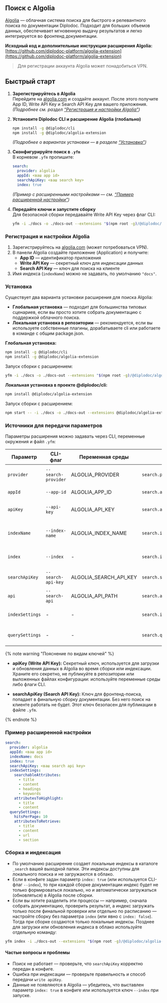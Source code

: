 ## Поиск с Algolia

[Algolia](https://www.algolia.com/) — облачная система поиска для быстрого и релевантного поиска по документации Diplodoc. Подходит для больших объемов данных, обеспечивает мгновенную выдачу результатов и легко интегрируется во фронтенд документации.

**Исходный код и дополнительные инструкции расширения Algolia:**
[https://github.com/diplodoc-platform/algolia-extension](https://github.com/diplodoc-platform/algolia-extension)

> Для регистрации аккаунта Algolia может понадобиться VPN.

## Быстрый старт

1. **Зарегистрируйтесь в Algolia**  
   Перейдите на [algolia.com](https://www.algolia.com/) и создайте аккаунт. После этого получите App ID, Write API Key и Search API Key для вашего приложения.  
   _(Подробнее см. раздел [“Регистрация и настройки Algolia”](#registraciya-i-nastrojki-algolia))_

2. **Установите Diplodoc CLI и расширение Algolia (глобально)**  
   ```bash
   npm install -g @diplodoc/cli
   npm install -g @diplodoc/algolia-extension
   ```
   _(Подробнее о вариантах установки — в разделе [“Установка”](#ustanovka))_

3. **Сконфигурируйте поиск в `.yfm`**  
   В корневом `.yfm` пропишите:
   ```yaml
   search:
     provider: algolia
     appId: <ваш app id>
     searchApiKey: <ваш search key>
     index: true
   ```
   _(Пример с расширенными настройками — см. [“Пример расширенной настройки”](#primer-rasshirennoj-nastrojki))_

4. **Передайте ключи и запустите сборку**  
   Для безопасной сборки передавайте Write API Key через флаг CLI:
   ```bash
   yfm -i ./docs -o ./docs-out --extensions "$(npm root -g)/@diplodoc/algolia-extension" --api-key "your-write-key"
   ```

### Регистрация и настройки Algolia

1. Зарегистрируйтесь на [algolia.com](https://www.algolia.com/) (может потребоваться VPN).
2. В панели Algolia создайте приложение (Application) и получите:
   - **App ID** ― идентификатор приложения
   - **Write API Key** ― секретный ключ для индексации данных
   - **Search API Key** ― ключ для поиска на клиенте
3. Имя индекса (`indexName`) можно не задавать, по умолчанию `"docs"`.

### Установка

Существует два варианта установки расширения для поиска Algolia:

- **Глобальная установка** — подходит для большинства типовых сценариев, если вы просто хотите собрать документацию с поддержкой облачного поиска.
- **Локальная установка в репозитории** — рекомендуется, если вы используете собственные плагины, дорабатываете cli или работаете в команде с общим package.json.

**Глобальная установка:**
```bash
npm install -g @diplodoc/cli
npm install -g @diplodoc/algolia-extension
```
Запуск сборки с расширением:
```bash
yfm -i ./docs -o ./docs-out --extensions "$(npm root -g)/@diplodoc/algolia-extension" --api-key "your-write-key"
```

**Локальная установка в проекте @diplodoc/cli:**
```bash
npm install @diplodoc/algolia-extension
```
Запуск сборки с расширением:
```bash
npm start -- -i ./docs -o ./docs-out --extensions @diplodoc/algolia-extension --api-key "your-write-key"
```

### Источники для передачи параметров

Параметры расширения можно задавать через CLI, переменные окружения и файл `.yfm`:

| Параметр      | CLI-флаг            | Переменная среды       | .yfm                       | Назначение                               |
|---------------|---------------------|------------------------|----------------------------|------------------------------------------|
| `provider`      | `--search-provider`   | ALGOLIA_PROVIDER       | `search.provider`            | Провайдер поиска (`algolia`)             |
| `appId`         | `--app-id`            | ALGOLIA_APP_ID         | `search.appId`               | Algolia App ID                           |
| `apiKey`        | `--api-key`           | ALGOLIA_API_KEY        | `search.apiKey`   | Секретный ключ для индексации            |
| `indexName`     | `--index-name`        | ALGOLIA_INDEX_NAME     | `search.indexName`           | Имя индекса (по умолчанию "docs")        |
| `index`         | `--index`             | -                      | `search.index`               | Загружать ли индекс в Algolia            |
| `searchApiKey`  | `--search-api-key`    | ALGOLIA_SEARCH_API_KEY | `search.searchApiKey`        | Ключ для поиска на клиенте               |
| `api`           | `--search-api`        | ALGOLIA_API_PATH       | `search.api`                 | Путь к JS-API поиска                     |
| `indexSettings` | -                   | -                      | `search.indexSettings`       | Настройки индекса Algolia                |
| `querySettings` | -                   | -                      | `search.querySettings`       | Настройки поисковых запросов             |


{% note warning "Пояснение по видам ключей" %}

- **apiKey (Write API Key):**
  Секретный ключ, используется для загрузки и обновления данных в Algolia во время сборки или индексации. Храните его секретно, не публикуйте в репозитории или выложенных файлах конфигурации: используйте переменные среды либо флаги CLI.

- **searchApiKey (Search API Key):**
  Ключ для фронтенд-поиска, попадает в финальную сборку документации. Без него поиск на клиенте работать не будет. Этот ключ безопасен для публикации в файле `.yfm`.

{% endnote %}

### Пример расширенной настройки

```yaml
search:
  provider: algolia
  appId: <ваш app id>
  indexName: docs
  index: true
  searchApiKey: <ваш search api key>
  indexSettings:
    searchableAttributes:
      - title
      - content
      - headings
      - keywords
    attributesToHighlight:
      - title
      - content
  querySettings:
    hitsPerPage: 10
    attributesToRetrieve:
      - title
      - content
      - url
      - section
```

### Сборка и индексация

- По умолчанию расширение создает локальные индексы в каталоге `_search` вашей выходной папки. Эти индексы доступны для локального поиска и не загружаются в облако.
- Если в конфиге задан параметр `index: true` (или используется CLI-флаг `--index`), то при каждой сборке документации индекс будет не только формироваться локально, но и автоматически загружаться (обновляться) в Algolia после сборки.
- Если вы хотите разделить эти процессы — например, сначала собрать документацию, проверить результат, а индекс загружать только после финальной проверки или отдельно по расписанию — настройте сборку без параметра `index` (или явно с `index: false`). Тогда при сборке создаются только локальные индексы. Позднее для загрузки или обновления индекса в облако используйте отдельную команду:

```bash
yfm index -i ./docs-out --extensions "$(npm root -g)/@diplodoc/algolia-extension" --api-key "your-write-key"
```

#### Частые вопросы и проблемы

- Поиск не работает — проверьте, что `searchApiKey` корректно передан в конфиге.
- Ошибка при индексации — проверьте правильность и способ передачи `write apiKey`.
- Данные не появляются в Algolia — убедитесь, что выставлен параметр `index: true` в конфиге или используется ключ `--index` при запуске.
